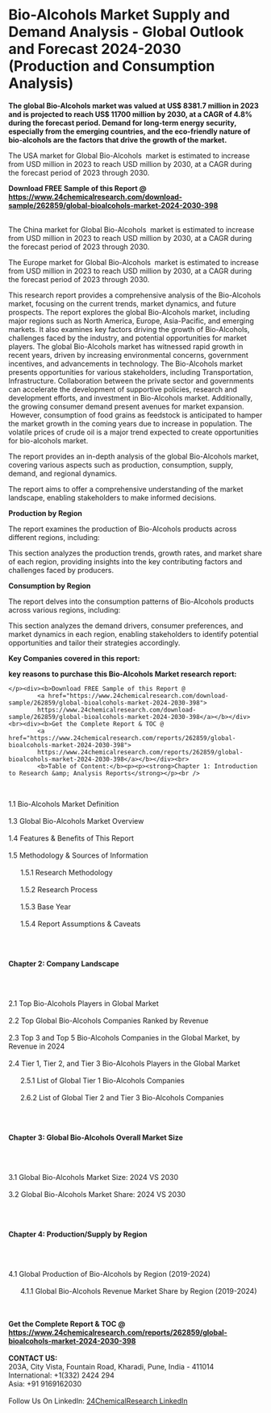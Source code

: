 <h1>Bio-Alcohols Market Supply and Demand Analysis - Global Outlook and Forecast 2024-2030 (Production and Consumption Analysis)</h1><p><strong>The global Bio-Alcohols market was valued at US$ 8381.7 million in 2023 and is projected to reach US$ 11700 million by 2030, at a CAGR of 4.8% during the forecast period. Demand for long-term energy security, especially from the emerging countries, and the eco-friendly nature of bio-alcohols are the factors that drive the growth of the market.</strong></p><p>
</p><p>The USA market for Global Bio-Alcohols  market is estimated to increase from USD million in 2023 to reach USD million by 2030, at a CAGR during the forecast period of 2023 through 2030.</p><div><b>Download FREE Sample of this Report @ 
            <a href="https://www.24chemicalresearch.com/download-sample/262859/global-bioalcohols-market-2024-2030-398">
            https://www.24chemicalresearch.com/download-sample/262859/global-bioalcohols-market-2024-2030-398</a></b></div><br><p>
</p><p>The China market for Global Bio-Alcohols  market is estimated to increase from USD million in 2023 to reach USD million by 2030, at a CAGR during the forecast period of 2023 through 2030.</p><p>
</p><p>The Europe market for Global Bio-Alcohols  market is estimated to increase from USD million in 2023 to reach USD million by 2030, at a CAGR during the forecast period of 2023 through 2030.</p><p>
</p><p>This research report provides a comprehensive analysis of the Bio-Alcohols market, focusing on the current trends, market dynamics, and future prospects. The report explores the global Bio-Alcohols market, including major regions such as North America, Europe, Asia-Pacific, and emerging markets. It also examines key factors driving the growth of Bio-Alcohols, challenges faced by the industry, and potential opportunities for market players. The global Bio-Alcohols market has witnessed rapid growth in recent years, driven by increasing environmental concerns, government incentives, and advancements in technology. The Bio-Alcohols market presents opportunities for various stakeholders, including Transportation, Infrastructure. Collaboration between the private sector and governments can accelerate the development of supportive policies, research and development efforts, and investment in Bio-Alcohols market. Additionally, the growing consumer demand present avenues for market expansion.  However, consumption of food grains as feedstock is anticipated to hamper the market growth in the coming years due to increase in population. The volatile prices of crude oil is a major trend expected to create opportunities for bio-alcohols market.</p><p>
</p><p>The report provides an in-depth analysis of the global Bio-Alcohols market, covering various aspects such as production, consumption, supply, demand, and regional dynamics.</p><p>
</p><p>The report aims to offer a comprehensive understanding of the market landscape, enabling stakeholders to make informed decisions.</p><p>
</p><p><strong>Production by Region</strong></p><p>
</p><p>The report examines the production of Bio-Alcohols products across different regions, including:</p><p>
</p><p>
</p><p>This section analyzes the production trends, growth rates, and market share of each region, providing insights into the key contributing factors and challenges faced by producers.</p><p>
</p><p><strong>Consumption by Region</strong></p><p>
</p><p>The report delves into the consumption patterns of Bio-Alcohols products across various regions, including:</p><p>
</p><p>
</p><p>This section analyzes the demand drivers, consumer preferences, and market dynamics in each region, enabling stakeholders to identify potential opportunities and tailor their strategies accordingly.</p><p>
<strong>Key Companies covered in this report:</strong></p><p>
</p><p>
</p><p><strong>key reasons to purchase this Bio-Alcohols Market research report:</strong></p><p>

	</p><div><b>Download FREE Sample of this Report @ 
            <a href="https://www.24chemicalresearch.com/download-sample/262859/global-bioalcohols-market-2024-2030-398">
            https://www.24chemicalresearch.com/download-sample/262859/global-bioalcohols-market-2024-2030-398</a></b></div><br><div><b>Get the Complete Report & TOC @ 
            <a href="https://www.24chemicalresearch.com/reports/262859/global-bioalcohols-market-2024-2030-398">
            https://www.24chemicalresearch.com/reports/262859/global-bioalcohols-market-2024-2030-398</a></b></div><br>
            <b>Table of Content:</b><p><p><strong>Chapter 1: Introduction to Research &amp; Analysis Reports</strong></p><br />
<br />
<p>1.1 Bio-Alcohols Market Definition<br /><br />
1.3 Global Bio-Alcohols Market Overview<br /><br />
1.4 Features &amp; Benefits of This Report<br /><br />
1.5 Methodology &amp; Sources of Information<br /><br />
&nbsp;&nbsp;&nbsp;&nbsp;&nbsp; 1.5.1 Research Methodology<br /><br />
&nbsp;&nbsp;&nbsp;&nbsp;&nbsp; 1.5.2 Research Process<br /><br />
&nbsp;&nbsp;&nbsp;&nbsp;&nbsp; 1.5.3 Base Year<br /><br />
&nbsp;&nbsp;&nbsp;&nbsp;&nbsp; 1.5.4 Report Assumptions &amp; Caveats</p><br />
<br />
<p><strong>Chapter 2: Company Landscape</strong></p><br />
<br />
<p>2.1 Top Bio-Alcohols Players in Global Market<br /><br />
2.2 Top Global Bio-Alcohols Companies Ranked by Revenue<br /><br />
2.3 Top 3 and Top 5 Bio-Alcohols Companies in the Global Market, by Revenue in 2024<br /><br />
2.4 Tier 1, Tier 2, and Tier 3 Bio-Alcohols Players in the Global Market<br /><br />
&nbsp;&nbsp;&nbsp;&nbsp;&nbsp; 2.5.1 List of Global Tier 1 Bio-Alcohols Companies<br /><br />
&nbsp;&nbsp;&nbsp;&nbsp;&nbsp; 2.6.2 List of Global Tier 2 and Tier 3 Bio-Alcohols Companies</p><br />
<br />
<p><strong>Chapter 3: Global Bio-Alcohols Overall Market Size</strong></p><br />
<br />
<p>3.1 Global Bio-Alcohols Market Size: 2024 VS 2030<br /><br />
3.2 Global Bio-Alcohols Market Share: 2024 VS 2030</p><br />
<br />
<p><strong>Chapter 4: Production/Supply by Region</strong></p><br />
<br />
<p>4.1 Global Production of Bio-Alcohols by Region (2019-2024)<br /><br />
&nbsp;&nbsp;&nbsp;&nbsp;&nbsp; 4.1.1 Global Bio-Alcohols Revenue Market Share by Region (2019-2024)<br /><br />
&nbsp;&nbsp;&nbsp;</p><div><b>Get the Complete Report & TOC @ 
            <a href="https://www.24chemicalresearch.com/reports/262859/global-bioalcohols-market-2024-2030-398">
            https://www.24chemicalresearch.com/reports/262859/global-bioalcohols-market-2024-2030-398</a></b></div><br><b>CONTACT US:</b><br>
            203A, City Vista, Fountain Road, Kharadi, Pune, India - 411014<br>
            International: +1(332) 2424 294<br>
            Asia: +91 9169162030 <br><br>
            Follow Us On LinkedIn: <a href="https://www.linkedin.com/company/24chemicalresearch/">24ChemicalResearch LinkedIn</a>